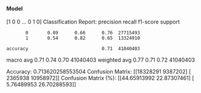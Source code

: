#### Model
[1 0 0 ... 0 1 0]
Classification Report:
              precision    recall  f1-score   support

           0       0.89      0.66      0.76  27715493
           1       0.54      0.82      0.65  13324910

    accuracy                           0.71  41040403
   macro avg       0.71      0.74      0.70  41040403
weighted avg       0.77      0.71      0.72  41040403

Accuracy: 0.713620258553504
Confusion Matrix:
[[18328291  9387202]
 [ 2365938 10958972]]
Confusion Matrix (%):
[[44.65913992 22.87307461]
 [ 5.76489953 26.70288593]]
